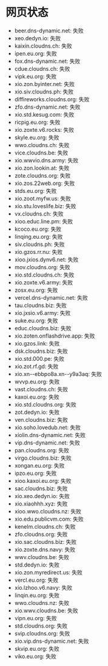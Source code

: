 # 网页状态
- beer.dns-dynamic.net: 失败
- xeo.dedyn.io: 失败
- kaixin.cloudns.ch: 失败
- ipen.eu.org: 失败
- fox.dns-dynamic.net: 失败
- cdue.cloudns.ch: 失败
- vipk.eu.org: 失败
- xio.zon.byinter.net: 失败
- xio.siv.cloudns.ph: 失败
- diffireworks.cloudns.org: 失败
- zfo.dns-dynamic.net: 失败
- xio.std.kesug.com: 失败
- ricpig.eu.org: 失败
- xio.zoxte.v6.rocks: 失败
- skyle.eu.org: 失败
- wwo.cloudns.ch: 失败
- vice.cloudns.be: 失败
- xio.wwvio.dns.army: 失败
- xio.zon.lookin.at: 失败
- zote.cloudns.org: 失败
- xio.zos.22web.org: 失败
- stds.eu.org: 失败
- xio.zoot.myfw.us: 失败
- xio.stu.loveslife.biz: 失败
- vx.cloudns.ch: 失败
- xioo.educ.line.pm: 失败
- kcoco.eu.org: 失败
- linqing.eu.org: 失败
- siv.cloudns.ph: 失败
- xio.gzos.rr.nu: 失败
- xioo.jxios.dynv6.net: 失败
- mov.cloudns.org: 失败
- xio.std.cloudns.ch: 失败
- xio.zoxte.v6.army: 失败
- zosx.eu.org: 失败
- vercel.dns-dynamic.net: 失败
- tau.cloudns.biz: 失败
- xio.jxsio.v6.army: 失败
- suke.eu.org: 失败
- educ.cloudns.biz: 失败
- xio.zoten.onflashdrive.app: 失败
- xio.gzos.link: 失败
- dsk.cloudns.biz: 失败
- xio.std.000.pe: 失败
- xio.zot.rf.gd: 失败
- xio.xn--ebbpo8a.xn--y9a3aq: 失败
- wvvp.eu.org: 失败
- vast.cloudns.ch: 失败
- kaxoi.eu.org: 失败
- xio.std.cloudns.org: 失败
- zot.dedyn.io: 失败
- ven.cloudns.biz: 失败
- xio.soho.lovedub.net: 失败
- xiolin.dns-dynamic.net: 失败
- vip.dns-dynamic.net: 失败
- pan.cloudns.org: 失败
- virgo.cloudns.biz: 失败
- xongan.eu.org: 失败
- ipzo.eu.org: 失败
- xioo.kaxoi.eu.org: 失败
- sac.cloudns.biz: 失败
- xio.xeo.dedyn.io: 失败
- xio.xiaohhh.xyz: 失败
- xioo.wwo.cloudns.nz: 失败
- xio.edu.publicvm.com: 失败
- kenelm.cloudns.ch: 失败
- zfo.cloudns.org: 失败
- xio.sac.cloudns.biz: 失败
- xio.zoxte.dns.navy: 失败
- wwv.cloudns.be: 失败
- std.dedyn.io: 失败
- xio.zon.myredirect.us: 失败
- vercl.eu.org: 失败
- xio.lzhoo.v6.navy: 失败
- linqin.eu.org: 失败
- wwo.cloudns.nz: 失败
- xio.wwv.cloudns.be: 失败
- vipn.eu.org: 失败
- std.cloudns.org: 失败
- svip.cloudns.org: 失败
- xio.vip.dns-dynamic.net: 失败
- skvip.eu.org: 失败
- viko.eu.org: 失败
